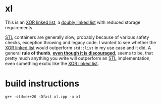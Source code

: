 # xl
This is an [XOR linked list](https://en.wikipedia.org/wiki/XOR_linked_list), a [doubly linked list](https://en.wikipedia.org/wiki/Doubly_linked_list) with reduced storage requirements.

[STL](https://en.wikipedia.org/wiki/Standard_Template_Library) containers are generally slow, probably because of various safety checks, exception throwing and legacy code. I wanted to see whether the [XOR linked list](https://en.wikipedia.org/wiki/XOR_linked_list) would outperform `std::list` in my use case and it did. A general **rule of thumb**, [<ins>**even though it is discouraged**</ins>](https://stackoverflow.com/questions/6831231/should-programmers-use-stl-or-write-their-own-code), seems to be, that pretty much anything you write will outperform an [STL](https://en.wikipedia.org/wiki/Standard_Template_Library) implementation, even something exotic like the [XOR linked list](https://en.wikipedia.org/wiki/XOR_linked_list).

# build instructions
    g++ -std=c++20 -Ofast xl.cpp -o xl
